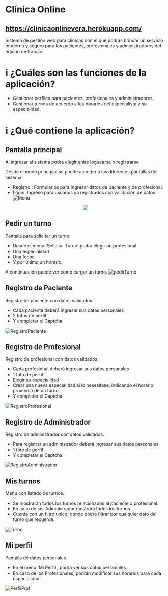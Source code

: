 # Clínica Online
## https://clinicaonlinevera.herokuapp.com/

Sistema de gestión web para clinicas con el que podrás brindar un servicio moderno y seguro para los pacientes, profesionales y administradores del equipo de trabajo.


# :information_source: ¿Cuáles son las funciones de la aplicación?
- Gestionar perfiles para pacientes, profesionales y administradores
- Gestionar turnos de acuerdo a los horarios del especialista y su especialidad.

# :information_source: ¿Qué contiene la aplicación?

## Pantalla principal

Al ingresar al sistema podrá elegir entre loguearse o registrarse

Desde el menú principial se puede acceder a las diferentes pantallas del sistema.
- Registro : Formularios para ingresar datos de paciente y de profesional.
- Login: Ingreso para usuarios ya registrados con validación de datos
![Menu](https://firebasestorage.googleapis.com/v0/b/clinica-online-ae136.appspot.com/o/capturas%2FMenuPrincipal.png?alt=media&token=6898260d-400c-4dc4-8d56-3196b63ad585 "Menu principal") 
<p align="center">
  <img src="https://firebasestorage.googleapis.com/v0/b/clinica-online-ae136.appspot.com/o/capturas%2Flogin.png?alt=media&token=d713660f-10ea-45fe-9f13-ba686690a93f" />
</p>

## Pedir un turno

Pantalla para solicitar un turno.

- Desde el menu 'Solicitar Turno' podra elegir un profesional
- Una especialidad
- Una fecha
- Y por último un horario.

A continuación puede ver como cargar un turno.
![pedirTurno](https://firebasestorage.googleapis.com/v0/b/clinica-online-ae136.appspot.com/o/capturas%2FpedirTurno.gif?alt=media&token=8f1ea990-0ac6-43b9-b038-78bb510de14b "pedirTurno")


## Registro de Paciente

Registro de paciente con datos validados.

- Cada paciente deberá ingresar sus datos personales
- 2 fotos de perfil
- Y completar el Captcha

![RegistroPaciente](https://firebasestorage.googleapis.com/v0/b/clinica-online-ae136.appspot.com/o/capturas%2FregistroPaciente.png?alt=media&token=d9449577-bfd6-4489-a707-d751add7743d "RegistroPaciente")

## Registro de Profesional

Registro de profesional con datos validados.

- Cada profesional deberá ingresar sus datos personales
- 1 foto de perfil
- Elegir su especialidad
- Crear una nueva especialidad si lo nesesitase, indicando el horario promedio de un turno.
- Y completar el Captcha

![RegistroProfesional](https://firebasestorage.googleapis.com/v0/b/clinica-online-ae136.appspot.com/o/capturas%2FregistroProfesional.png?alt=media&token=fd21699c-44e4-4521-b8f9-b96fa07e1322 "RegistroProfesional")

## Registro de Administrador

Registro de administrador con datos validados.

- Para registrar un administrador deberá ingresar sus datos personales
- 1 foto de perfil
- Y completar el Captcha


![RegistroAdministrador](https://firebasestorage.googleapis.com/v0/b/clinica-online-ae136.appspot.com/o/capturas%2FregistroAdministrador.png?alt=media&token=3e14df52-e303-4f6c-ad5f-f62fc96bfbf7 "RegistroAdministrador")

## Mis turnos

Menu con listado de turnos.

- Se mostrarán todos los turnos relacionados al paciente o profesional.
- En caso de ser Administrador mostrará todos los turnos
- Cuenta con un filtro unico, donde podra filtrar por cualquier dato del turno que recuerde.

![Turno](https://firebasestorage.googleapis.com/v0/b/clinica-online-ae136.appspot.com/o/capturas%2Fturnos.png?alt=media&token=6f59960d-20de-415b-8305-3fe08fbefc7e "Turno")

## Mi perfil

Pantalla de datos personales.

- En el menú 'Mi Perfil', podra ver sus datos personales.
- En caso de los Profesionales, podrán modificar sus horarios para cada especialidad.

![PerfilProf](https://firebasestorage.googleapis.com/v0/b/clinica-online-ae136.appspot.com/o/capturas%2FperfilProf.png?alt=media&token=52ab60ac-513b-4771-ad1f-d52653ab0222 "PerfilProf")